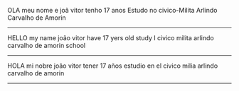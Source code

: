 OLA meu nome e joã vitor tenho 17 anos
Estudo no civico-Milita Arlindo Carvalho de Amorin
***************************************
HELLO my name joão vitor have 17 yers old
study I civico milita arlindo carvalho de amorin school
***************************************
HOLA mi nobre joão vitor tener 17 años
estudio en el civico milia arlindo carvalho de amorin
***************************************
